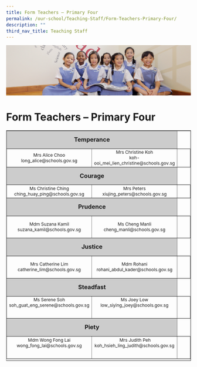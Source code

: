 ```yaml
---
title: Form Teachers – Primary Four
permalink: /our-school/Teaching-Staff/Form-Teachers-Primary-Four/
description: ""
third_nav_title: Teaching Staff
---
```

![](/images/UsefulVideos.jpg)

Form Teachers – Primary Four
============================

<table style="text-align: center; font-size: 12px; border-collapse: collapse; width: 100%; height: 628px;" border="1" width="100%">
<tbody>
<tr style="height: 42px;">
<td style="font-size: 16px; background-color: #cccccc; width: 100%; height: 42px;" colspan="2"><strong>Temperance</strong></td>
</tr>
<tr style="height: 34px;">
<td style="width: 32%; height: 34px;" width="32%">Mrs Alice Choo<br />long_alice@schools.gov.sg</td>
<td style="width: 22.8966%; height: 34px;" width="31%">Mrs Christine Koh<br />koh-ooi_mei_lien_christine@schools.gov.sg</td>
<td style="width: 39.4384%; height: 34px;"> </td>
</tr>
<tr style="height: 41px;">
<td style="font-size: 16px; background-color: #cccccc; width: 100%; height: 41px;" colspan="2"><strong>Courage</strong></td>
</tr>
<tr style="height: 26px;">
<td style="width: 32%; height: 26px;">Ms Christine Ching<br />ching_huay_ping@schools.gov.sg</td>
<td style="width: 22.8966%; height: 26px;" width="32%">Mrs Peters<br />xiujing_peters@schools.gov.sg</td>
<td style="width: 39.4384%; height: 26px;"> </td>
</tr>
<tr style="height: 42px;">
<td style="font-size: 16px; background-color: #cccccc; width: 100%; height: 42px;" colspan="2"><strong>Prudence</strong></td>
</tr>
<tr style="height: 55px;">
<td style="width: 32%; height: 55px;">Mdm Suzana Kamil<br />suzana_kamil@schools.gov.sg</td>
<td style="width: 22.8966%; height: 55px;">
Ms Cheng Manli<br>cheng_manli@schools.gov.sg
</td>
<td style="width: 39.4384%; height: 55px;"> </td>
</tr>
<tr style="height: 42px;">
<td style="font-size: 16px; background-color: #cccccc; width: 100%; height: 42px;" colspan="2"><strong>Justice</strong></td>
</tr>
<tr style="height: 55px;">
<td style="width: 32%; height: 55px;" width="32%">Mrs Catherine Lim<br />catherine_lim@schools.gov.sg</td>
<td style="width: 22.8966%; height: 55px;">Mdm Rohani<br />rohani_abdul_kader@schools.gov.sg</td>
<td style="width: 39.4384%; height: 55px;"> </td>
</tr>
<tr style="height: 42px;">
<td style="font-size: 16px; background-color: #cccccc; width: 100%; height: 42px;" colspan="2"><strong>Steadfast</strong></td>
</tr>
<tr style="height: 55px;" valign="top">
<td style="width: 32%; height: 55px;">Ms Serene Soh<br />soh_guat_eng_serene@schools.gov.sg</td>
<td style="width: 22.8966%; height: 55px;">Ms Joey Low<br />low_siying_joey@schools.gov.sg</td>
<td style="width: 39.4384%; height: 55px;"> </td>
</tr>
<tr style="height: 42px;">
<td style="font-size: 16px; background-color: #cccccc; width: 100%; height: 42px;" colspan="2"><strong>Piety</strong></td>
</tr>
<tr style="height: 55px;" valign="top">
<td style="width: 32%; height: 55px;">Mdm Wong Fong Lai<br />wong_fong_lai@schools.gov.sg</td>
<td style="width: 22.8966%; height: 55px;" width="31%"> Mrs Judith Peh<br />koh_hsieh_ling_judith@schools.gov.sg</td>
<td style="width: 39.4384%; height: 55px;"> </td>
</tr>
</tbody>
</table>
<!-- wp:tadv/classic-paragraph /-->